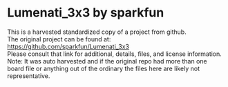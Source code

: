 
# Lumenati_3x3 by sparkfun  
This is a harvested standardized copy of a project from github.  
The original project can be found at:  
https://github.com/sparkfun/Lumenati_3x3  
Please consult that link for additional, details, files, and license information.  
Note: It was auto harvested and if the original repo had more than one board file or anything out of the ordinary the files here are likely not representative.  
    